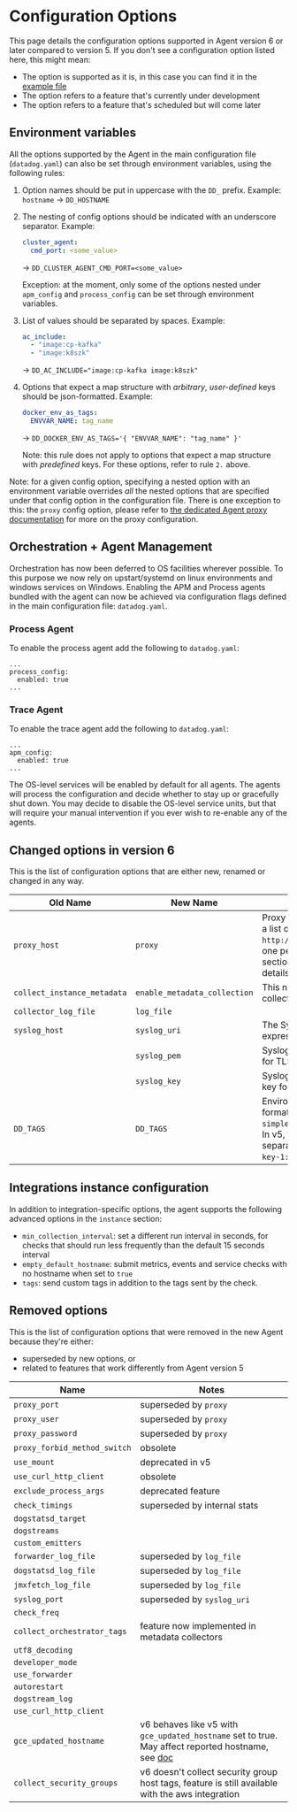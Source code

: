 # Configuration Options

This page details the configuration options supported in Agent version 6 or later
compared to version 5. If you don't see a configuration option listed here, this
might mean:

 * The option is supported as it is, in this case you can find it in the [example file][datadog-yaml]
 * The option refers to a feature that's currently under development
 * The option refers to a feature that's scheduled but will come later

## Environment variables

All the options supported by the Agent in the main configuration file (`datadog.yaml`) can also be set through environment variables, using the following rules:

1. Option names should be put in uppercase with the `DD_` prefix. Example: `hostname` -> `DD_HOSTNAME`

2. The nesting of config options should be indicated with an underscore separator. Example:
   ```yaml
   cluster_agent:
     cmd_port: <some_value>
   ```
   -> `DD_CLUSTER_AGENT_CMD_PORT=<some_value>`

   Exception: at the moment, only some of the options nested under `apm_config` and `process_config` can be set through environment variables.

3. List of values should be separated by spaces. Example:
   ```yaml
   ac_include:
     - "image:cp-kafka"
     - "image:k8szk"
   ```
   -> `DD_AC_INCLUDE="image:cp-kafka image:k8szk"`

4. Options that expect a map structure with _arbitrary_, _user-defined_ keys should be json-formatted. Example:
   ```yaml
   docker_env_as_tags:
     ENVVAR_NAME: tag_name
   ```
   -> `DD_DOCKER_ENV_AS_TAGS='{ "ENVVAR_NAME": "tag_name" }'`

   Note: this rule does not apply to options that expect a map structure with _predefined_ keys. For these options, refer to rule `2.` above.

Note: for a given config option, specifying a nested option with an environment variable overrides _all_ the nested options that are specified under that config option in the configuration file. There is one exception to this: the `proxy` config option, please refer to [the dedicated Agent proxy documentation](https://docs.datadoghq.com/agent/proxy/#agent-v6) for more on the proxy configuration.

## Orchestration + Agent Management

Orchestration has now been deferred to OS facilities wherever possible. To this purpose
we now rely on upstart/systemd on linux environments and windows services on Windows.
Enabling the APM and Process agents bundled with the agent can now be achieved via
configuration flags defined in the main configuration file: `datadog.yaml`.

### Process Agent
To enable the process agent add the following to `datadog.yaml`:
```
...
process_config:
  enabled: true
...
```

### Trace Agent
To enable the trace agent add the following to `datadog.yaml`:
```
...
apm_config:
  enabled: true
...
```

The OS-level services will be enabled by default for all agents. The agents will process
the configuration and decide whether to stay up or gracefully shut down. You may decide
to disable the OS-level service units, but that will require your manual intervention if
you ever wish to re-enable any of the agents.


## Changed options in version 6

This is the list of configuration options that are either new, renamed or changed
in any way.

| Old Name | New Name | Notes |
| --- | --- | --- |
| `proxy_host`  | `proxy`  | Proxy settings are now expressed as a list of URIs like `http://user:password@proxyurl:port`, one per transport type (see the `proxy` section of [datadog.yaml][datadog-yaml] for more details). |
| `collect_instance_metadata` | `enable_metadata_collection` | This now enabled the new metadata collection mechanism |
| `collector_log_file` | `log_file` ||
| `syslog_host`  | `syslog_uri`  | The Syslog configuration is now expressed as an URI |
|| `syslog_pem`  | Syslog configuration client certificate for TLS client validation |
|| `syslog_key`  | Syslog configuration client private key for TLS client validation |
| `DD_TAGS` | `DD_TAGS` | Environment variable. In v6, the format is space-separated, i.e. `simple-tag-0 tag-key-1:tag-value-1`. In v5, the format is comma-separated (e.g. `simple-tag-0,tag-key-1:tag-value-1`).|


## Integrations instance configuration

In addition to integration-specific options, the agent supports the following
advanced options in the `instance` section:

* `min_collection_interval`: set a different run interval in seconds, for checks
that should run less frequently than the default 15 seconds interval
* `empty_default_hostname`: submit metrics, events and service checks with no
hostname when set to `true`
* `tags`: send custom tags in addition to the tags sent by the check.

## Removed options

This is the list of configuration options that were removed in the new Agent
because they're either:
* superseded by new options, or
* related to features that work differently from Agent version 5

| Name | Notes |
| --- | --- |
| `proxy_port` | superseded by `proxy` |
| `proxy_user` | superseded by `proxy` |
| `proxy_password` | superseded by `proxy` |
| `proxy_forbid_method_switch` | obsolete |
| `use_mount` | deprecated in v5 |
| `use_curl_http_client` | obsolete |
| `exclude_process_args` | deprecated feature |
| `check_timings` | superseded by internal stats |
| `dogstatsd_target` | |
| `dogstreams` | |
| `custom_emitters` | |
| `forwarder_log_file` | superseded by `log_file` |
| `dogstatsd_log_file` | superseded by `log_file` |
| `jmxfetch_log_file` | superseded by `log_file` |
| `syslog_port` | superseded by `syslog_uri` |
| `check_freq` | |
| `collect_orchestrator_tags` | feature now implemented in metadata collectors |
| `utf8_decoding` | |
| `developer_mode` | |
| `use_forwarder` | |
| `autorestart` | |
| `dogstream_log` | |
| `use_curl_http_client` | |
| `gce_updated_hostname` | v6 behaves like v5 with `gce_updated_hostname` set to true. May affect reported hostname, see [doc][gce-hostname] |
| `collect_security_groups` | v6 doesn't collect security group host tags, feature is still available with the aws integration  |

[datadog-yaml]: https://raw.githubusercontent.com/DataDog/datadog-agent/master/pkg/config/config_template.yaml
[gce-hostname]: changes.md#gce-hostname
